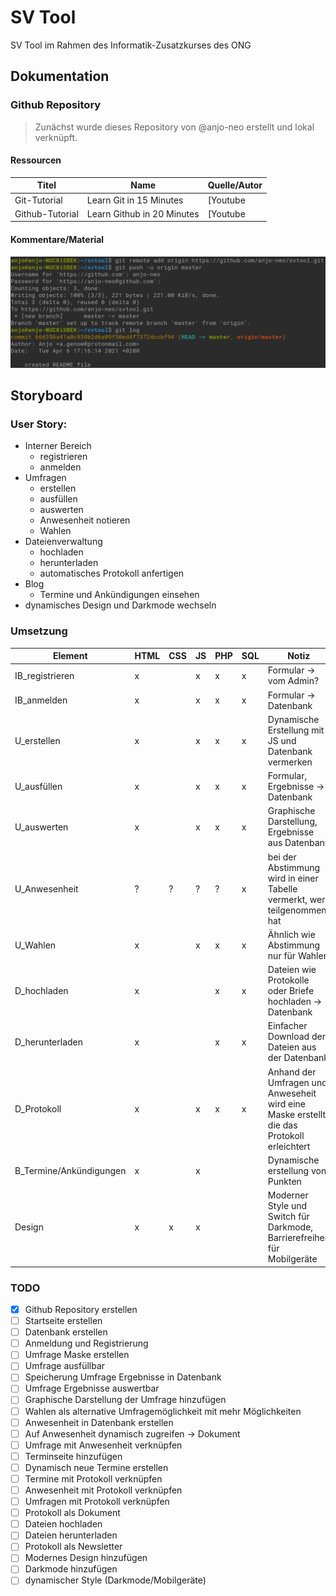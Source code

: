 # SV Tool

SV Tool im Rahmen des Informatik-Zusatzkurses des ONG

## Dokumentation

### Github Repository

> Zunächst wurde dieses Repository von @anjo-neo erstellt und lokal verknüpft.

#### Ressourcen
| Titel | Name | Quelle/Autor |
| --- | --- | --- |
| Git-Tutorial | Learn Git in 15 Minutes | [Youtube | Colt Steele](https://www.youtube.com/watch?v=USjZcfj8yxE) |
| Github-Tutorial | Learn Github in 20 Minutes | [Youtube | Colt Steele](https://www.youtube.com/watch?v=nhNq2kIvi9s) |

#### Kommentare/Material
![Screenshot vom Terminal "Github Repository erstellen"](https://github.com/anjo-neo/svtool/blob/master/Screenshots/Screenshot%20from%202021-04-06%2017-22-25.png)

## Storyboard

### User Story:

* Interner Bereich
  * registrieren
  * anmelden
* Umfragen
  * erstellen
  * ausfüllen
  * auswerten
  * Anwesenheit notieren
  * Wahlen
* Dateienverwaltung
  * hochladen
  * herunterladen
  * automatisches Protokoll anfertigen
* Blog
  * Termine und Ankündigungen einsehen
* dynamisches Design und Darkmode wechseln

### Umsetzung
| Element | HTML | CSS | JS | PHP | SQL | Notiz |
| --- | --- | --- | --- | --- | --- | --- |
| IB_registrieren | x | | x | x | x | Formular -> vom Admin? |
| IB_anmelden | x | | x | x | x | Formular -> Datenbank |
| U_erstellen | x | | x | x | x | Dynamische Erstellung mit JS und Datenbank vermerken |
| U_ausfüllen | x | | x | x | x | Formular, Ergebnisse -> Datenbank |
| U_auswerten | x | | x | x | x | Graphische Darstellung, Ergebnisse aus Datenbank |
| U_Anwesenheit | ? | ? | ? | ? | x | bei der Abstimmung wird in einer Tabelle vermerkt, wer teilgenommen hat |
| U_Wahlen | x | | x | x | x | Ähnlich wie Abstimmung nur für Wahlen |
| D_hochladen | x | | | x | x | Dateien wie Protokolle oder Briefe hochladen -> Datenbank |
| D_herunterladen | x | | | x | x | Einfacher Download der Dateien aus der Datenbank |
| D_Protokoll | x | | x | x | x | Anhand der Umfragen und Anweseheit wird eine Maske erstellt, die das Protokoll erleichtert |
| B_Termine/Ankündigungen | x | | x | | | Dynamische erstellung von Punkten |
| Design | x | x | x | | | Moderner Style und Switch für Darkmode, Barrierefreiheit für Mobilgeräte |

### TODO
- [x] Github Repository erstellen
- [ ] Startseite erstellen
- [ ] Datenbank erstellen
- [ ] Anmeldung und Registrierung
- [ ] Umfrage Maske erstellen
- [ ] Umfrage ausfüllbar
- [ ] Speicherung Umfrage Ergebnisse in Datenbank
- [ ] Umfrage Ergebnisse auswertbar
- [ ] Graphische Darstellung der Umfrage hinzufügen
- [ ] Wahlen als alternative Umfragemöglichkeit mit mehr Möglichkeiten
- [ ] Anwesenheit in Datenbank erstellen
- [ ] Auf Anwesenheit dynamisch zugreifen -> Dokument
- [ ] Umfrage mit Anwesenheit verknüpfen
- [ ] Terminseite hinzufügen
- [ ] Dynamisch neue Termine erstellen
- [ ] Termine mit Protokoll verknüpfen
- [ ] Anwesenheit mit Protokoll verknüpfen
- [ ] Umfragen mit Protokoll verknüpfen
- [ ] Protokoll als Dokument
- [ ] Dateien hochladen
- [ ] Dateien herunterladen
- [ ] Protokoll als Newsletter
- [ ] Modernes Design hinzufügen
- [ ] Darkmode hinzufügen
- [ ] dynamischer Style (Darkmode/Mobilgeräte)
